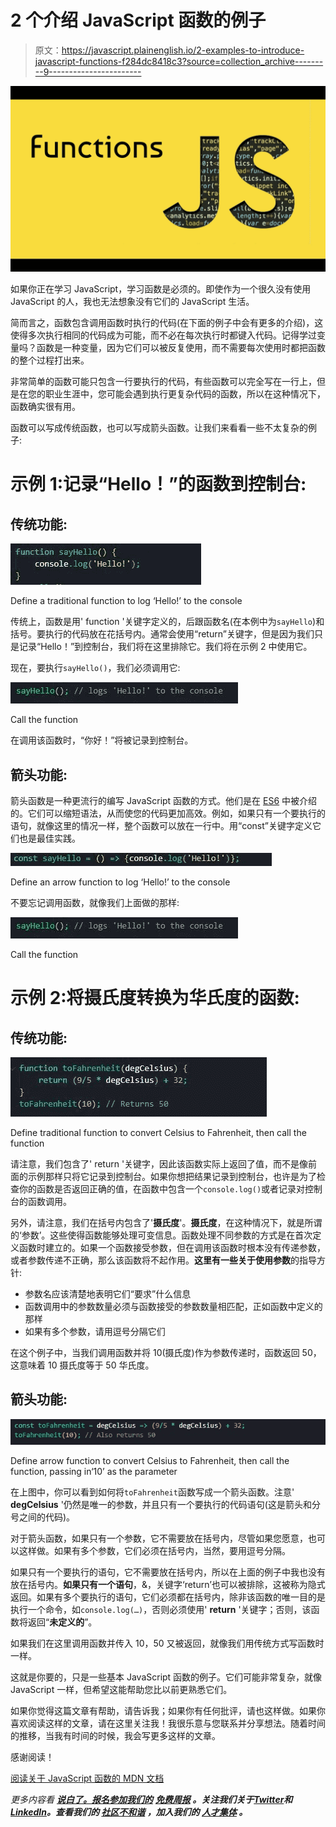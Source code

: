 # 2 个介绍 JavaScript 函数的例子

> 原文：<https://javascript.plainenglish.io/2-examples-to-introduce-javascript-functions-f284dc8418c3?source=collection_archive---------9----------------------->

![](img/70dd39b5534e618c6af0e9b00f32c61a.png)

如果你正在学习 JavaScript，学习函数是必须的。即使作为一个很久没有使用 JavaScript 的人，我也无法想象没有它们的 JavaScript 生活。

简而言之，函数包含调用函数时执行的代码(在下面的例子中会有更多的介绍)，这使得多次执行相同的代码成为可能，而不必在每次执行时都键入代码。记得学过变量吗？函数是一种变量，因为它们可以被反复使用，而不需要每次使用时都把函数的整个过程打出来。

非常简单的函数可能只包含一行要执行的代码，有些函数可以完全写在一行上，但是在您的职业生涯中，您可能会遇到执行更复杂代码的函数，所以在这种情况下，函数确实很有用。

函数可以写成传统函数，也可以写成箭头函数。让我们来看看一些不太复杂的例子:

# 示例 1:记录“Hello！”的函数到控制台:

## 传统功能:

![](img/8e2ac26ff25e97804b4b56f4225035b7.png)

Define a traditional function to log ‘Hello!’ to the console

传统上，函数是用' function '关键字定义的，后跟函数名(在本例中为`sayHello`)和括号。要执行的代码放在花括号内。通常会使用“return”关键字，但是因为我们只是记录“Hello！”到控制台，我们将在这里排除它。我们将在示例 2 中使用它。

现在，要执行`sayHello()`，我们必须调用它:

![](img/cd4fd103e0c71076d033d048839fdd45.png)

Call the function

在调用该函数时，“你好！”将被记录到控制台。

## 箭头功能:

箭头函数是一种更流行的编写 JavaScript 函数的方式。他们是在 [ES6](https://www.w3schools.com/Js/js_es6.asp) 中被介绍的。它们可以缩短语法，从而使您的代码更加高效。例如，如果只有一个要执行的语句，就像这里的情况一样，整个函数可以放在一行中。用“const”关键字定义它们也是最佳实践。

![](img/64d6cc38210775a5410cd865ea6a63a2.png)

Define an arrow function to log ‘Hello!’ to the console

不要忘记调用函数，就像我们上面做的那样:

![](img/cd4fd103e0c71076d033d048839fdd45.png)

Call the function

# 示例 2:将摄氏度转换为华氏度的函数:

## 传统功能:

![](img/edb93926ee488097274bf73c83de1304.png)

Define traditional function to convert Celsius to Fahrenheit, then call the function

请注意，我们包含了' return '关键字，因此该函数实际上返回了值，而不是像前面的示例那样只将它记录到控制台。如果你想把结果记录到控制台，也许是为了检查你的函数是否返回正确的值，在函数中包含一个`console.log()`或者记录对控制台的函数调用。

另外，请注意，我们在括号内包含了'**摄氏度**'。**摄氏度**，在这种情况下，就是所谓的‘参数’。这些使得函数能够处理可变信息。函数处理不同参数的方式是在首次定义函数时建立的。如果一个函数接受参数，但在调用该函数时根本没有传递参数，或者参数传递不正确，那么该函数将不起作用。**这里有一些关于使用参数**的指导方针:

*   参数名应该清楚地表明它们“要求”什么信息
*   函数调用中的参数数量必须与函数接受的参数数量相匹配，正如函数中定义的那样
*   如果有多个参数，请用逗号分隔它们

在这个例子中，当我们调用函数并将 10(摄氏度)作为参数传递时，函数返回 50，这意味着 10 摄氏度等于 50 华氏度。

## 箭头功能:

![](img/c177260c4363bfc16f2588dd43886b38.png)

Define arrow function to convert Celsius to Fahrenheit, then call the function, passing in‘10’ as the parameter

在上图中，你可以看到如何将`toFahrenheit`函数写成一个箭头函数。注意' **degCelsius** '仍然是唯一的参数，并且只有一个要执行的代码语句(这是箭头和分号之间的代码)。

对于箭头函数，如果只有一个参数，它不需要放在括号内，尽管如果您愿意，也可以这样做。如果有多个参数，它们必须在括号内，当然，要用逗号分隔。

如果只有一个要执行的语句，它不需要放在括号内，所以在上面的例子中我也没有放在括号内。**如果只有一个语句**，&，关键字‘return’也可以被排除，这被称为隐式返回。如果有多个要执行的语句，它们必须都在括号内，除非该函数的唯一目的是执行一个命令，如`console.log(…)`，否则必须使用' **return** '关键字；否则，该函数将返回“**未定义的**”。

如果我们在这里调用函数并传入 10，50 又被返回，就像我们用传统方式写函数时一样。

这就是你要的，只是一些基本 JavaScript 函数的例子。它们可能非常复杂，就像 JavaScript 一样，但希望这能帮助您比以前更熟悉它们。

如果你觉得这篇文章有帮助，请告诉我；如果你有任何批评，请也这样做。如果你喜欢阅读这样的文章，请在这里关注我！我很乐意与您联系并分享想法。随着时间的推移，当我有时间的时候，我会写更多这样的文章。

感谢阅读！

[阅读关于 JavaScript 函数的 MDN 文档](https://developer.mozilla.org/en-US/docs/Web/JavaScript/Guide/Functions)

*更多内容看* [***说白了。报名参加我们的***](https://plainenglish.io/) **[***免费周报***](http://newsletter.plainenglish.io/) *。关注我们关于*[***Twitter***](https://twitter.com/inPlainEngHQ)*和*[***LinkedIn***](https://www.linkedin.com/company/inplainenglish/)*。查看我们的* [***社区不和谐***](https://discord.gg/GtDtUAvyhW) *，加入我们的* [***人才集体***](https://inplainenglish.pallet.com/talent/welcome) *。***